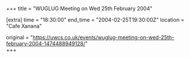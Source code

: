+++
title = "WUGLUG Meeting on Wed 25th February 2004"

[extra]
time = "18:30:00"
end_time = "2004-02-25T19:30:00Z"
location = "Cafe Xanana"

original = "https://uwcs.co.uk/events/wuglug-meeting-on-wed-25th-february-2004-1474488949128/"    
+++



